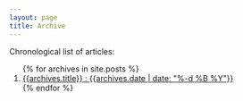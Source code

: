 ```yaml
---
layout: page
title: Archive
---
```


Chronological list of articles:

<ol>
  {% for archives in site.posts %}
    <li>
      <a href="{{site.url}}{{archives.url}}">{{archives.title}} : {{archives.date | date: "%-d %B %Y"}}</a>      
    </li>
  {% endfor %}
</ol>
